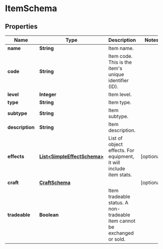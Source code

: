 

# ItemSchema


## Properties

| Name | Type | Description | Notes |
|------------ | ------------- | ------------- | -------------|
|**name** | **String** | Item name. |  |
|**code** | **String** | Item code. This is the item&#39;s unique identifier (ID). |  |
|**level** | **Integer** | Item level. |  |
|**type** | **String** | Item type. |  |
|**subtype** | **String** | Item subtype. |  |
|**description** | **String** | Item description. |  |
|**effects** | [**List&lt;SimpleEffectSchema&gt;**](SimpleEffectSchema.md) | List of object effects. For equipment, it will include item stats. |  [optional] |
|**craft** | [**CraftSchema**](CraftSchema.md) |  |  [optional] |
|**tradeable** | **Boolean** | Item tradeable status. A non-tradeable item cannot be exchanged or sold. |  |



